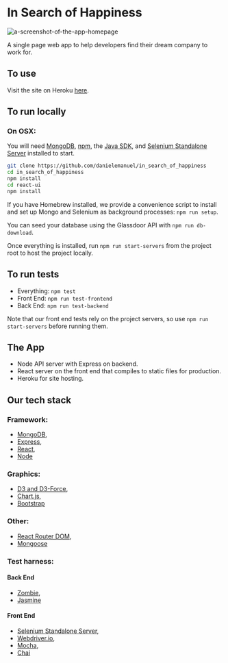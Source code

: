 # In Search of Happiness

![a-screenshot-of-the-app-homepage](http://i.imgur.com/ojDxvFC.png)

A single page web app to help developers find their dream company to work for. 

## To use

Visit the site on Heroku [here](http://in-search-of-happiness.herokuapp.com/).

## To run locally

### On OSX: 
You will need [MongoDB](https://www.mongodb.com/), [npm](https://docs.npmjs.com/getting-started/installing-node), the [Java SDK](http://www.oracle.com/technetwork/java/javase/downloads/jdk8-downloads-2133151.html), and [Selenium Standalone Server](http://www.seleniumhq.org/download/) installed to start.

```bash
git clone https://github.com/danielemanuel/in_search_of_happiness
cd in_search_of_happiness
npm install
cd react-ui
npm install
```

If you have Homebrew installed, we provide a convenience script to install and set up Mongo and Selenium as background processes: `npm run setup`.

You can seed your database using the Glassdoor API with `npm run db-download`.

Once everything is installed, run `npm run start-servers` from the project root to host the project locally.

## To run tests
* Everything: `npm test`
* Front End: `npm run test-frontend`
* Back End: `npm run test-backend`

Note that our front end tests rely on the project servers, so use `npm run start-servers` before running them.

## The App

- Node API server with Express on backend.
- React server on the front end that compiles to static files for production.
- Heroku for site hosting.

## Our tech stack

### Framework:
* [MongoDB](https://www.mongodb.com/), 
* [Express](http://expressjs.com/),
* [React](https://facebook.github.io/react/),
* [Node](https://nodejs.org/en/)

### Graphics:

* [D3 and D3-Force](https://d3js.org/),
* [Chart.js](http://www.chartjs.org/),
* [Bootstrap](http://getbootstrap.com/)

### Other:

* [React Router DOM](https://reacttraining.com/react-router/web/guides/philosophy),
* [Mongoose](http://mongoosejs.com/)

### Test harness:

#### Back End

* [Zombie](http://zombie.js.org/), 
* [Jasmine](https://jasmine.github.io/)

#### Front End

* [Selenium Standalone Server](http://www.seleniumhq.org/download/),
* [Webdriver.io](http://webdriver.io/),
* [Mocha](http://mochajs.org/), 
* [Chai](http://chaijs.com/)
